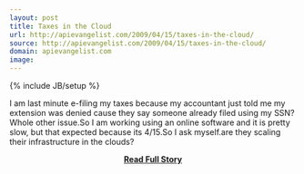 ```yaml
---
layout: post
title: Taxes in the Cloud
url: http://apievangelist.com/2009/04/15/taxes-in-the-cloud/
source: http://apievangelist.com/2009/04/15/taxes-in-the-cloud/
domain: apievangelist.com
image: 
---
```

{% include JB/setup %}<p>I am last minute e-filing my taxes because my accountant just told me my extension was denied cause they say someone already filed using my SSN?Whole other issue.So I am working using an online software and it is pretty slow, but that expected because its 4/15.So I ask myself.are they scaling their infrastructure in the clouds?</p>
<center><p><a href="http://apievangelist.com/2009/04/15/taxes-in-the-cloud/" style='padding:25px; font-sze:18px; font-weight: bold;'>Read Full Story</a></p></center>
